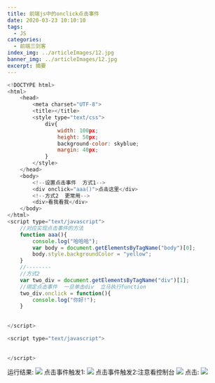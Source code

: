 ```yaml
---
title: 前端js中的onclick点击事件
date: 2020-03-23 10:10:10
tags:
  - JS
categories:
  - 前端三剑客
index_img: ../articleImages/12.jpg
banner_img: ../articleImages/12.jpg
excerpt: 摘要
---
```

<meta name="referrer" content="no-referrer"/>

```js
<!DOCTYPE html>
<html>
	<head>
		<meta charset="UTF-8">
		<title></title>
		<style type="text/css">
			div{
				width: 100px;
				height: 50px;
				background-color: skyblue;
				margin: 40px;
			}
		</style>
	</head>
	<body>
		<!--设置点击事件  方式1-->
		<div onclick="aaa()">点击这里</div>
		<!--方式2  更常用-->
		<div>看我看我</div>
	</body>
</html>
<script type="text/javascript">
	//对应实现点击事件的方法
	function aaa(){
		console.log("哈哈哈");
		var body = document.getElementsByTagName("body")[0];
		body.style.backgroundColor = "yellow";
	}
	//--------
	//方式2
	var two_div = document.getElementsByTagName("div")[1];
	//绑定点击事件  一旦单击div  立马执行function
	two_div.onclick = function(){
		console.log("你好!");
	}
	
	
</script>

<script type="text/javascript">
	
	
</script>

```
运行结果:
![](https://img-blog.csdnimg.cn/717f6bfc58b1443cb7fea382c8a10638.png)
点击事件触发1:
![](https://img-blog.csdnimg.cn/04045b73ad5242a683d97e2cba0c5c61.png)
点击事件触发2:注意看控制台
![](https://img-blog.csdnimg.cn/c79e43a239c2483598bfbcf4d8e638d5.png)
点击:
![](https://img-blog.csdnimg.cn/a892ed3e893b4ad992abdba147e55ed0.png)




